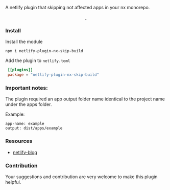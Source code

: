 

A netlify plugin that skipping not affected apps in your nx monorepo.

<p align="center">
  <a aria-label="npm version" href="https://www.npmjs.com/package/netlify-plugin-nx-skip-build">
    <img alt="" src="https://img.shields.io/npm/v/netlify-plugin-nx-skip-build">
  </a>
  <a aria-label="MIT License" href="https://www.npmjs.com/package/netlify-plugin-nx-skip-build">
    <img alt="" src="https://img.shields.io/npm/l/netlify-plugin-nx-skip-build">
  </a>
</p>


### Install
Install the module
```shell
npm i netlify-plugin-nx-skip-build
```

Add the plugin to `netlify.toml`

```toml
 [[plugins]]
 package = "netlify-plugin-nx-skip-build"
```


### Important notes:
The plugin required an app output folder name identical to the project name under the apps folder.

Example:

```
app-name: example
output: dist/apps/example
```


### Resources

- [netlify-blog](https://www.netlify.com/blog/2020/04/21/deploying-nx-monorepos-to-netlify/)



### Contribution

Your suggestions and contribution are very welcome to make this plugin helpful.
